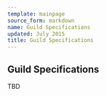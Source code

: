 ```yaml
---
template: mainpage
source_form: markdown
name: Guild Specifications
updated: July 2015
title: Guild Specifications
---
```


## Guild Specifications

TBD

